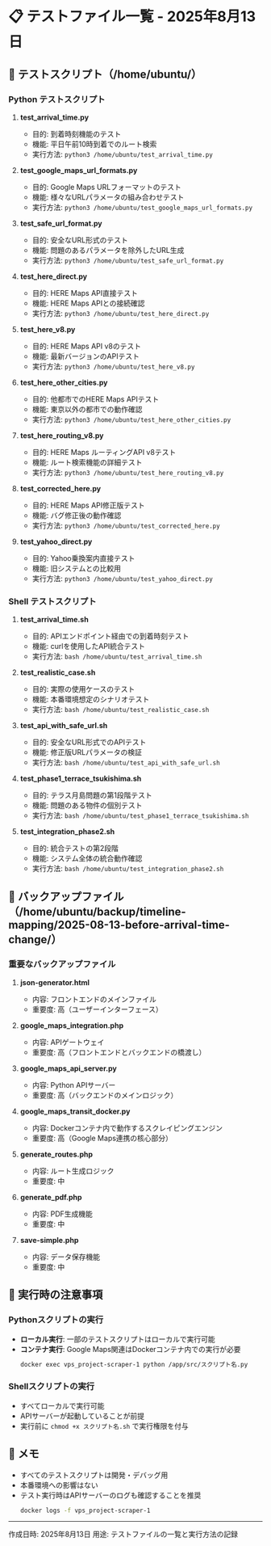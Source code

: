 # 📋 テストファイル一覧 - 2025年8月13日

## 🧪 テストスクリプト（/home/ubuntu/）

### Python テストスクリプト

1. **test_arrival_time.py**
   - 目的: 到着時刻機能のテスト
   - 機能: 平日午前10時到着でのルート検索
   - 実行方法: `python3 /home/ubuntu/test_arrival_time.py`

2. **test_google_maps_url_formats.py**
   - 目的: Google Maps URLフォーマットのテスト
   - 機能: 様々なURLパラメータの組み合わせテスト
   - 実行方法: `python3 /home/ubuntu/test_google_maps_url_formats.py`

3. **test_safe_url_format.py**
   - 目的: 安全なURL形式のテスト
   - 機能: 問題のあるパラメータを除外したURL生成
   - 実行方法: `python3 /home/ubuntu/test_safe_url_format.py`

4. **test_here_direct.py**
   - 目的: HERE Maps API直接テスト
   - 機能: HERE Maps APIとの接続確認
   - 実行方法: `python3 /home/ubuntu/test_here_direct.py`

5. **test_here_v8.py**
   - 目的: HERE Maps API v8のテスト
   - 機能: 最新バージョンのAPIテスト
   - 実行方法: `python3 /home/ubuntu/test_here_v8.py`

6. **test_here_other_cities.py**
   - 目的: 他都市でのHERE Maps APIテスト
   - 機能: 東京以外の都市での動作確認
   - 実行方法: `python3 /home/ubuntu/test_here_other_cities.py`

7. **test_here_routing_v8.py**
   - 目的: HERE Maps ルーティングAPI v8テスト
   - 機能: ルート検索機能の詳細テスト
   - 実行方法: `python3 /home/ubuntu/test_here_routing_v8.py`

8. **test_corrected_here.py**
   - 目的: HERE Maps API修正版テスト
   - 機能: バグ修正後の動作確認
   - 実行方法: `python3 /home/ubuntu/test_corrected_here.py`

9. **test_yahoo_direct.py**
   - 目的: Yahoo乗換案内直接テスト
   - 機能: 旧システムとの比較用
   - 実行方法: `python3 /home/ubuntu/test_yahoo_direct.py`

### Shell テストスクリプト

1. **test_arrival_time.sh**
   - 目的: APIエンドポイント経由での到着時刻テスト
   - 機能: curlを使用したAPI統合テスト
   - 実行方法: `bash /home/ubuntu/test_arrival_time.sh`

2. **test_realistic_case.sh**
   - 目的: 実際の使用ケースのテスト
   - 機能: 本番環境想定のシナリオテスト
   - 実行方法: `bash /home/ubuntu/test_realistic_case.sh`

3. **test_api_with_safe_url.sh**
   - 目的: 安全なURL形式でのAPIテスト
   - 機能: 修正版URLパラメータの検証
   - 実行方法: `bash /home/ubuntu/test_api_with_safe_url.sh`

4. **test_phase1_terrace_tsukishima.sh**
   - 目的: テラス月島問題の第1段階テスト
   - 機能: 問題のある物件の個別テスト
   - 実行方法: `bash /home/ubuntu/test_phase1_terrace_tsukishima.sh`

5. **test_integration_phase2.sh**
   - 目的: 統合テストの第2段階
   - 機能: システム全体の統合動作確認
   - 実行方法: `bash /home/ubuntu/test_integration_phase2.sh`

## 📁 バックアップファイル（/home/ubuntu/backup/timeline-mapping/2025-08-13-before-arrival-time-change/）

### 重要なバックアップファイル

1. **json-generator.html**
   - 内容: フロントエンドのメインファイル
   - 重要度: 高（ユーザーインターフェース）

2. **google_maps_integration.php**
   - 内容: APIゲートウェイ
   - 重要度: 高（フロントエンドとバックエンドの橋渡し）

3. **google_maps_api_server.py**
   - 内容: Python APIサーバー
   - 重要度: 高（バックエンドのメインロジック）

4. **google_maps_transit_docker.py**
   - 内容: Dockerコンテナ内で動作するスクレイピングエンジン
   - 重要度: 高（Google Maps連携の核心部分）

5. **generate_routes.php**
   - 内容: ルート生成ロジック
   - 重要度: 中

6. **generate_pdf.php**
   - 内容: PDF生成機能
   - 重要度: 中

7. **save-simple.php**
   - 内容: データ保存機能
   - 重要度: 中

## 🔧 実行時の注意事項

### Pythonスクリプトの実行
- **ローカル実行**: 一部のテストスクリプトはローカルで実行可能
- **コンテナ実行**: Google Maps関連はDockerコンテナ内での実行が必要
  ```bash
  docker exec vps_project-scraper-1 python /app/src/スクリプト名.py
  ```

### Shellスクリプトの実行
- すべてローカルで実行可能
- APIサーバーが起動していることが前提
- 実行前に `chmod +x スクリプト名.sh` で実行権限を付与

## 📝 メモ

- すべてのテストスクリプトは開発・デバッグ用
- 本番環境への影響はない
- テスト実行時はAPIサーバーのログも確認することを推奨
  ```bash
  docker logs -f vps_project-scraper-1
  ```

---
作成日時: 2025年8月13日
用途: テストファイルの一覧と実行方法の記録